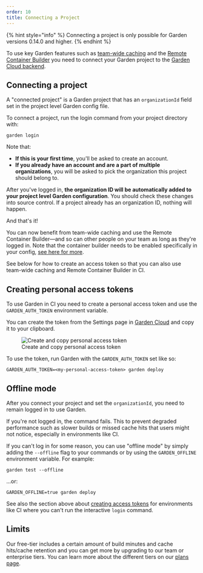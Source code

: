 ```yaml
---
order: 10
title: Connecting a Project
---
```


{% hint style="info" %}
Connecting a project is only possible for Garden versions 0.14.0 and higher.
{% endhint %}

To use key Garden features such as [team-wide caching](../features/team-caching.md) and the [Remote Container Builder](../features/remote-container-builder.md) you need to connect your Garden project to the [Garden Cloud backend](https://app.garden.io).

## Connecting a project

A "connected project" is a Garden project that has an `organizationId` field set in the project level Garden config file.

To connect a project, run the login command from your project directory with:

```
garden login
```

Note that:

- **If this is your first time**, you'll be asked to create an account.
- **If you already have an account and are a part of multiple organizations**, you will be asked to pick the organization this project should belong to.

After you've logged in, **the organization ID will be automatically added to your project level Garden configuration**. You should check these changes into source control. If a project already has an organization ID, nothing will happen.

And that's it!

You can now benefit from team-wide caching and use the Remote Container Builder—and so can other people on your team as long as they're logged in. Note that the container builder needs to be enabled specifically in your config, [see here for more](../garden-for/containers/using-remote-container-builder.md).

See below for how to create an access token so that you can also use team-wide caching and Remote Container Builder in CI.

## Creating personal access tokens

To use Garden in CI you need to create a personal access token and use the `GARDEN_AUTH_TOKEN` environment variable.

You can create the token from the Settings page in [Garden Cloud](https://app.garden.io) and copy it to your clipboard.

<figure>
  <picture>
    <source
      srcset="https://public-assets-for-docs-site.s3.eu-central-1.amazonaws.com/personal-access-token-dark.png"
      media="(prefers-color-scheme: dark)"
    />
    <img
      src="https://public-assets-for-docs-site.s3.eu-central-1.amazonaws.com/personal-access-token.png"
      alt="Create and copy personal access token"
    />
  </picture>
  <figcaption>Create and copy personal access token</figcaption>
</figure>

To use the token, run Garden with the `GARDEN_AUTH_TOKEN` set like so:

```console
GARDEN_AUTH_TOKEN=<my-personal-access-token> garden deploy
```

## Offline mode

After you connect your project and set the `organizationId`, you need to remain logged in to use Garden.

If you're not logged in, the command fails. This to prevent degraded performance such as slower builds or missed cache hits that users might not notice, especially in environments like CI.

If you can't log in for some reason, you can use "offline mode" by simply adding the `--offline` flag to your commands or by using the `GARDEN_OFFLINE` environment variable. For example:

```console
garden test --offline
```

...or:

```console
GARDEN_OFFLINE=true garden deploy
```

See also the section above about [creating access tokens](#creating-personal-access-tokens) for environments like CI where you can't run the interactive `login` command.

## Limits

Our free-tier includes a certain amount of build minutes and cache hits/cache retention and you can get more by upgrading to our team or enterprise tiers. You can learn more about the different tiers on our [plans page](https://garden.io/plans).

